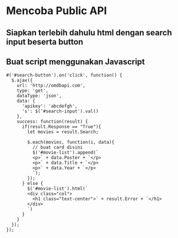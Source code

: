 # Mencoba Public API

## Siapkan terlebih dahulu html dengan search input beserta button

## Buat script menggunakan Javascript
```
#('#search-button').on('click', function() {
  $.ajax({
    url: 'http://omdbapi.com',
    type: 'get',
    dataType: 'json',
    data: {
      'apikey': 'abcdefgh',
      's': $('#search-input').val()
    },
    success: function(result) {
      if(result.Response == "True"){
        let movies = result.Search;
        
        $.each(movies, function(i, data){
          // buat card disini
          $('#movie-list').append(`
          <p>` + data.Poster + `</p>
          <p>` + data.Title + `</p>
          <p>` + data.Year + `</p>
          `);
        });
      } else {
        $('#movie-list').html(`
        <div class="col">
          <h1 class="text-center">` + result.Error + `</h1>
        </div>  
        `)
      }
    }
  });
});
```
